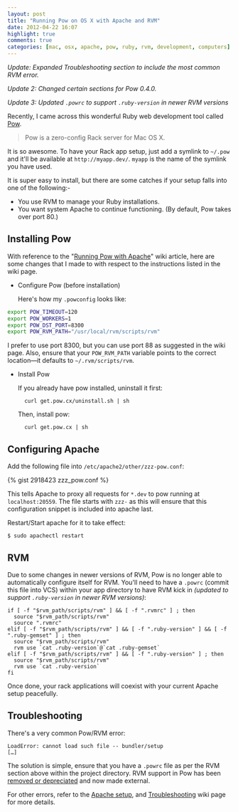 ```yaml
---
layout: post
title: "Running Pow on OS X with Apache and RVM"
date: 2012-04-22 16:07
highlight: true
comments: true
categories: [mac, osx, apache, pow, ruby, rvm, development, computers]
---
```

*Update: Expanded Troubleshooting section to include the most common RVM error.*

*Update 2: Changed certain sections for Pow 0.4.0.*

*Update 3: Updated `.powrc` to support `.ruby-version` in newer RVM versions*

Recently, I came across this wonderful Ruby web development tool called [Pow][].

> Pow is a zero-config Rack server for Mac OS X.

It is so awesome. To have your Rack app setup, just add a symlink to `~/.pow` and it'll be available at `http://myapp.dev/`. `myapp` is the name of the symlink you have used.

It is super easy to install, but there are some catches if your setup falls into one of the following:-

- You use RVM to manage your Ruby installations.
- You want system Apache to continue functioning. (By default, Pow takes over port 80.)

## Installing Pow
With reference to the "[Running Pow with Apache][2]" wiki article, here are some changes that I made to with respect to the instructions listed in the wiki page.

* Configure Pow (before installation)

	Here's how my `.powconfig` looks like:

```bash
export POW_TIMEOUT=120
export POW_WORKERS=1
export POW_DST_PORT=8300
export POW_RVM_PATH="/usr/local/rvm/scripts/rvm"
```
	
I prefer to use port 8300, but you can use port 88 as suggested in the wiki page.
	Also, ensure that your `POW_RVM_PATH` variable points to the correct location—it defaults to `~/.rvm/scripts/rvm`.

* Install Pow

	If you already have pow installed, uninstall it first:

		curl get.pow.cx/uninstall.sh | sh

	Then, install pow:

		curl get.pow.cx | sh

## Configuring Apache

Add the following file into `/etc/apache2/other/zzz-pow.conf`:

{% gist 2918423 zzz_pow.conf %}

This tells Apache to proxy all requests for `*.dev` to pow running at `localhost:20559`. The file starts with `zzz-` as this will ensure that this configuration snippet is included into apache last.

Restart/Start apache for it to take effect:

	$ sudo apachectl restart

## RVM
Due to some changes in newer versions of RVM, Pow is no longer able to automatically configure itself for RVM. You'll need to have a `.powrc` (commit this file into VCS) within your app directory to have RVM kick in *(updated to support `.ruby-version` in newer RVM versions)*:

```
if [ -f "$rvm_path/scripts/rvm" ] && [ -f ".rvmrc" ] ; then
  source "$rvm_path/scripts/rvm"
  source ".rvmrc"
elif [ -f "$rvm_path/scripts/rvm" ] && [ -f ".ruby-version" ] && [ -f ".ruby-gemset" ] ; then
  source "$rvm_path/scripts/rvm"
  rvm use `cat .ruby-version`@`cat .ruby-gemset`
elif [ -f "$rvm_path/scripts/rvm" ] && [ -f ".ruby-version" ] ; then
  source "$rvm_path/scripts/rvm"
  rvm use `cat .ruby-version`
fi
```

Once done, your rack applications will coexist with your current Apache setup peacefully.

## Troubleshooting

There's a very common Pow/RVM error:

	LoadError: cannot load such file -- bundler/setup
	[…]

The solution is simple, ensure that you have a `.powrc` file as per the RVM section above within the project directory. RVM support in Pow has been [removed or depreciated][5] and now made external.

For other errors, refer to the [Apache setup][3], and [Troubleshooting][4] wiki page for more details.

[pow]: http://pow.cx
[2]: https://github.com/37signals/pow/wiki/Running-Pow-with-Apache
[3]: https://github.com/37signals/pow/wiki/Running-Pow-with-Apache
[4]: https://github.com/37signals/pow/wiki/Troubleshooting
[5]: https://github.com/37signals/pow/pull/236
